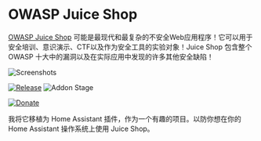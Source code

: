 # OWASP Juice Shop

[OWASP Juice Shop](https://owasp.org/www-project-juice-shop/) 可能是最现代和最复杂的不安全Web应用程序！它可以用于安全培训、意识演示、CTF以及作为安全工具的实验对象！Juice Shop 包含整个 OWASP 十大中的漏洞以及在实际应用中发现的许多其他安全缺陷！

![Screenshots](https://raw.githubusercontent.com/bkimminich/juice-shop/main/screenshots/slideshow.gif)

[![Release][release-badge]][release]
![Addon Stage][stage-badge]

[![Donate][donation-badge]][donation-url]

我将它移植为 Home Assistant 插件，作为一个有趣的项目。以防你想在你的 Home Assistant 操作系统上使用 Juice Shop。


[stage-badge]: https://img.shields.io/badge/Addon%20stage-stable-green.svg

[release-badge]: https://img.shields.io/badge/version-v1.2.1-blue.svg
[release]: https://github.com/Poeschl-HomeAssistant-Addons/juice-shop/tree/v1.2.1

[donation-badge]: https://img.shields.io/badge/Buy%20me%20a%20coffee-%23d32f2f?logo=buy-me-a-coffee&style=for-the-badge&logoColor=white
[donation-url]: https://www.buymeacoffee.com/Poeschl